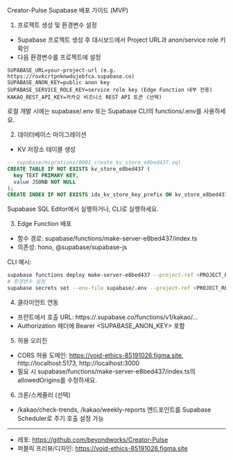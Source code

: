 Creator-Pulse Supabase 배포 가이드 (MVP)

1) 프로젝트 생성 및 환경변수 설정
- Supabase 프로젝트 생성 후 대시보드에서 Project URL과 anon/service role 키 확인
- 다음 환경변수를 프로젝트에 설정

```
SUPABASE_URL=your-project-url (e.g. https://rovkcrtpnknwdujebfca.supabase.co)
SUPABASE_ANON_KEY=public anon key
SUPABASE_SERVICE_ROLE_KEY=service role key (Edge Function 내부 전용)
KAKAO_REST_API_KEY=카카오 비즈니스 REST API 토큰 (선택)
```

로컬 개발 시에는 supabase/.env 또는 Supabase CLI의 functions/.env를 사용하세요.

2) 데이터베이스 마이그레이션
- KV 저장소 테이블 생성

```sql
-- supabase/migrations/0001_create_kv_store_e8bed437.sql
CREATE TABLE IF NOT EXISTS kv_store_e8bed437 (
  key TEXT PRIMARY KEY,
  value JSONB NOT NULL
);
CREATE INDEX IF NOT EXISTS idx_kv_store_key_prefix ON kv_store_e8bed437 (key text_pattern_ops);
```

Supabase SQL Editor에서 실행하거나, CLI로 실행하세요.

3) Edge Function 배포
- 함수 경로: supabase/functions/make-server-e8bed437/index.ts
- 의존성: hono, @supabase/supabase-js

CLI 예시:

```bash
supabase functions deploy make-server-e8bed437 --project-ref <PROJECT_REF>
# 환경변수 설정
supabase secrets set --env-file supabase/.env --project-ref <PROJECT_REF>
```

4) 클라이언트 연동
- 프런트에서 호출 URL: https://<projectId>.supabase.co/functions/v1/kakao/...
- Authorization 헤더에 Bearer <SUPABASE_ANON_KEY> 포함

5) 허용 오리진
- CORS 허용 도메인: https://void-ethics-85191026.figma.site, http://localhost:5173, http://localhost:3000
- 필요 시 supabase/functions/make-server-e8bed437/index.ts의 allowedOrigins를 수정하세요.

6) 크론/스케줄러 (선택)
- /kakao/check-trends, /kakao/weekly-reports 엔드포인트를 Supabase Scheduler로 주기 호출 설정 가능

---
- 레포: https://github.com/beyondworks/Creator-Pulse
- 퍼블릭 프리뷰/디자인: https://void-ethics-85191026.figma.site



